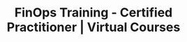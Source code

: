 ---
title: "FinOps Training - Certified Practitioner | Virtual Courses"
draft: false
# page title background image
bg_image: ""
# meta description
description : "Get FinOps certified with engaging courses taught by Europe’s cloud-native FinOps experts."
---